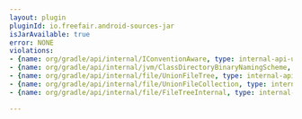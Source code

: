 ```yaml
---
layout: plugin
pluginId: io.freefair.android-sources-jar
isJarAvailable: true
error: NONE
violations:
- {name: org/gradle/api/internal/IConventionAware, type: internal-api-usage}
- {name: org/gradle/api/internal/jvm/ClassDirectoryBinaryNamingScheme, type: internal-api-usage}
- {name: org/gradle/api/internal/file/UnionFileTree, type: internal-api-usage}
- {name: org/gradle/api/internal/file/UnionFileCollection, type: internal-api-usage}
- {name: org/gradle/api/internal/file/FileTreeInternal, type: internal-api-usage}

---
```

